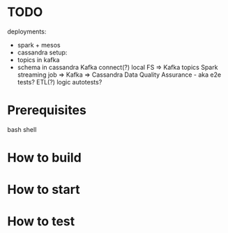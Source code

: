 # TODO
deployments:
- spark + mesos
- cassandra
setup:
- topics in kafka
- schema in cassandra
Kafka connect(?) local FS => Kafka topics
Spark streaming job => Kafka => Cassandra
Data Quality Assurance - aka e2e tests?
ETL(?) logic autotests?

# Prerequisites
bash shell

# How to build

# How to start

# How to test

